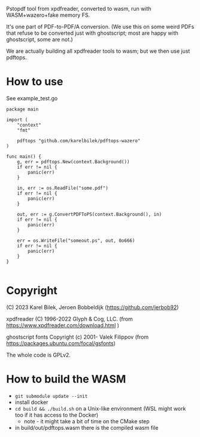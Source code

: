 Pstopdf tool from xpdfreader, converted to wasm, run with WASM+wazero+fake memory FS.

It's one part of PDF-to-PDF/A conversion. (We use this on some weird PDFs that refuse to be 
converted just with ghostscript; most are happy with ghostscript, some are not.)

We are actually building all xpdfreader tools to wasm; but we then use just pdftops.

How to use
===

See example_test.go
```
package main

import (
    "context"
    "fmt"

    pdftops "github.com/karelbilek/pdftops-wazero"
)

func main() {
	g, err = pdftops.New(context.Background())
	if err != nil {
		panic(err)
	}

	in, err := os.ReadFile("some.pdf")
	if err != nil {
		panic(err)
	}

	out, err := g.ConvertPDFToPS(context.Background(), in)
	if err != nil {
		panic(err)
	}

	err = os.WriteFile("someout.ps", out, 0o666)
	if err != nil {
		panic(err)
	}
}


```

Copyright
===
(C) 2023 Karel Bilek, Jeroen Bobbeldijk (https://github.com/jerbob92)

xpdfreader (C) 1996-2022 Glyph & Cog, LLC. (from https://www.xpdfreader.com/download.html )

ghostscript fonts Copyright (c) 2001- Valek Filippov (from https://packages.ubuntu.com/focal/gsfonts)

The whole code is GPLv2.

How to build the WASM
===

* `git submodule update --init`
* install docker
* `cd build && ./build.sh` on a Unix-like environment (WSL might work too if it has access to the Docker)
  * note - it might take a bit of time on the CMake step
* in build/out/pdftops.wasm there is the compiled wasm file